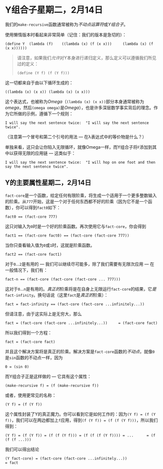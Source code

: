 # Y组合子星期二，2月14日

我们的`make-recursive`函数通常被称为*不动点运算符*或*Y组合子*。

使用懒惰版本时看起来非常简单（记住：我们的版本是急切的）：

```
(define Y  (lambda (f)    ((lambda (x) (f (x x)))     (lambda (x) (f (x x))))))
```

> 请注意，如果我们*允许*对Y本身进行递归定义，那么定义可以遵循我们所见过的定义：
> 
> ```
> (define (Y f) (f (Y f)))
> ```

这一切都来自于由以下循环生成的：

```
((lambda (x) (x x)) (lambda (x) (x x)))
```

这个表达式，也被称为*Omega*（`(lambda (x) (x x))`部分本身通常被称为*omega*，然后`(omega omega)`是*Omega*），也是许多深层数学事实背后的理念。作为它所做的示例，遵循下一个规则：

```
I will say the next sentence twice:  "I will say the next sentence twice".
```

（注意第一个冒号和第二个引号的用法 — 在λ表达式中的等价物是什么？）

单独来看，这只会让你陷入无限循环，就像Omega一样，而Y组合子将`F`添加到其中以获得无限的应用链 — 这类似于：

```
I will say the next sentence twice:  "I will hop on one foot and then say the next sentence twice".
```

## Y的主要属性星期二，2月14日

`fact-core`是一个函数，给定任何有限阶乘，将生成一个适用于一个更多整数输入的阶乘。从`777`开始，这是一个对于任何东西都不好的阶乘（因为它不是一个函数），你可以得到`fact0`如下：

```
fact0 == (fact-core 777)
```

这只对输入为`0`时是一个好的阶乘函数。再次使用它与`fact-core`，你会得到

```
fact1 == (fact-core fact0) == (fact-core (fact-core 777))
```

当你只查看输入值为`0`或`1`时，这就是阶乘函数。

```
fact2 == (fact-core fact1)
```

对于`0`…`2`是有用的 — 我们可以继续尽可能多，除了我们需要有无限次应用 — 在一般情况下，我们有：

```
fact-n == (fact-core (fact-core (fact-core ... 777)))
```

这对于`0`…`n`是有用的。*真正的*阶乘将是在自身上无限运行`fact-core`的结果，它*是*`fact-infinity`。换句话说（这里`fact`是*真正的*阶乘）：

```
fact = fact-infinity == (fact-core (fact-core ...infinitely...))
```

但请注意，由于这实际上是无穷大，那么

```
fact = (fact-core (fact-core ...infinitely...))     = (fact-core fact)
```

所以我们得到一个方程：

```
fact = (fact-core fact)
```

并且这个解决方案将是真正的阶乘。解决方案是`fact-core`函数的*不动点*，就像`0`是`sin`函数的不动点一样，因为

```
0 = (sin 0)
```

而Y组合子正是这样做的 — 它具有这个属性：

```
(make-recursive f) = (f (make-recursive f))
```

或者，使用更常见的名称：

```
(Y f) = (f (Y f))
```

这个属性封装了Y的真正魔力。你可以看到它是如何工作的：因为`(Y f) = (f (Y f))`，我们可以在两边都加上`f`应用，得到`(f (Y f)) = (f (f (Y f)))`，所以我们得到：

```
(Y f) = (f (Y f)) = (f (f (Y f))) = (f (f (f (Y f)))) = ...      = (f (f (f ...)))
```

我们可以得出结论

```
(Y fact-core) = (fact-core (fact-core ...infinitely...))              = fact
```
